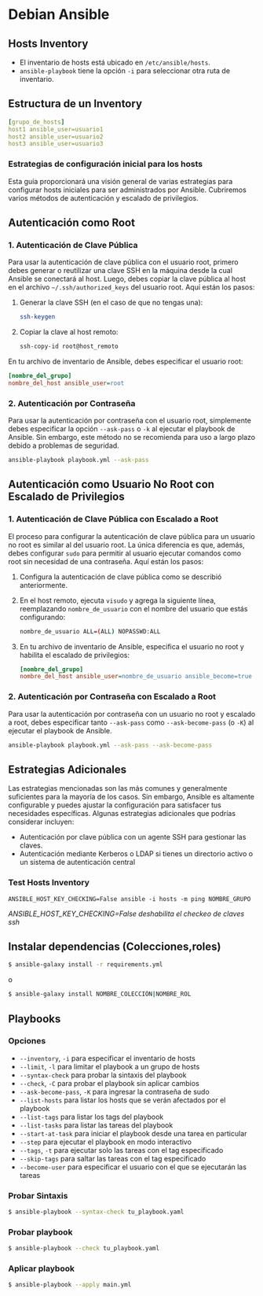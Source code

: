 # Debian Ansible


## Hosts Inventory

* El inventario de hosts está ubicado en `/etc/ansible/hosts`.
* `ansible-playbook` tiene la opción `-i` para seleccionar otra ruta de inventario.

## Estructura de un Inventory

```yaml
[grupo_de_hosts]
host1 ansible_user=usuario1
host2 ansible_user=usuario2
host3 ansible_user=usuario3

```

### Estrategias de configuración inicial para los hosts

Esta guía proporcionará una visión general de varias estrategias para configurar hosts iniciales para ser administrados por Ansible. Cubriremos varios métodos de autenticación y escalado de privilegios.

## Autenticación como Root

### 1. Autenticación de Clave Pública

Para usar la autenticación de clave pública con el usuario root, primero debes generar o reutilizar una clave SSH en la máquina desde la cual Ansible se conectará al host. Luego, debes copiar la clave pública al host en el archivo `~/.ssh/authorized_keys` del usuario root. Aquí están los pasos:

1. Generar la clave SSH (en el caso de que no tengas una):

   ```bash
   ssh-keygen
   ```

2. Copiar la clave al host remoto:

   ```bash
   ssh-copy-id root@host_remoto
   ```

En tu archivo de inventario de Ansible, debes especificar el usuario root:

```ini
[nombre_del_grupo]
nombre_del_host ansible_user=root
```

### 2. Autenticación por Contraseña

Para usar la autenticación por contraseña con el usuario root, simplemente debes especificar la opción `--ask-pass` o `-k` al ejecutar el playbook de Ansible. Sin embargo, este método no se recomienda para uso a largo plazo debido a problemas de seguridad.

```bash
ansible-playbook playbook.yml --ask-pass
```

## Autenticación como Usuario No Root con Escalado de Privilegios

### 1. Autenticación de Clave Pública con Escalado a Root

El proceso para configurar la autenticación de clave pública para un usuario no root es similar al del usuario root. La única diferencia es que, además, debes configurar `sudo` para permitir al usuario ejecutar comandos como root sin necesidad de una contraseña. Aquí están los pasos:

1. Configura la autenticación de clave pública como se describió anteriormente.

2. En el host remoto, ejecuta `visudo` y agrega la siguiente línea, reemplazando `nombre_de_usuario` con el nombre del usuario que estás configurando:

   ```bash
   nombre_de_usuario ALL=(ALL) NOPASSWD:ALL
   ```

3. En tu archivo de inventario de Ansible, especifica el usuario no root y habilita el escalado de privilegios:

   ```ini
   [nombre_del_grupo]
   nombre_del_host ansible_user=nombre_de_usuario ansible_become=true
   ```

### 2. Autenticación por Contraseña con Escalado a Root

Para usar la autenticación por contraseña con un usuario no root y escalado a root, debes especificar tanto `--ask-pass` como `--ask-become-pass` (o `-K`) al ejecutar el playbook de Ansible.

```bash
ansible-playbook playbook.yml --ask-pass --ask-become-pass
```

## Estrategias Adicionales

Las estrategias mencionadas son las más comunes y generalmente suficientes para la mayoría de los casos. Sin embargo, Ansible es altamente configurable y puedes ajustar la configuración para satisfacer tus necesidades específicas. Algunas estrategias adicionales que podrías considerar incluyen:

- Autenticación por clave pública con un agente SSH para gestionar las claves.
- Autenticación mediante Kerberos o LDAP si tienes un directorio activo o un sistema de autenticación central



### Test Hosts Inventory

`ANSIBLE_HOST_KEY_CHECKING=False ansible -i hosts -m ping NOMBRE_GRUPO`

*ANSIBLE_HOST_KEY_CHECKING=False deshabilita el checkeo de claves ssh*

## Instalar dependencias (Colecciones,roles)

```bash
$ ansible-galaxy install -r requirements.yml
```

o

```bash
$ ansible-galaxy install NOMBRE_COLECCIÓN|NOMBRE_ROL
```

## Playbooks

### Opciones

* `--inventory`, `-i` para especificar el inventario de hosts
* `--limit`, `-l` para limitar el playbook a un grupo de hosts
* `--syntax-check` para probar la sintaxis del playbook
* `--check`, `-C` para probar el playbook sin aplicar cambios
* `--ask-become-pass`, `-K` para ingresar la contraseña de sudo
* `--list-hosts` para listar los hosts que se verán afectados por el playbook
* `--list-tags` para listar los tags del playbook
* `--list-tasks` para listar las tareas del playbook
* `--start-at-task` para iniciar el playbook desde una tarea en particular
* `--step` para ejecutar el playbook en modo interactivo
* `--tags`, `-t` para ejecutar solo las tareas con el tag especificado
* `--skip-tags` para saltar las tareas con el tag especificado
* `--become-user` para especificar el usuario con el que se ejecutarán las tareas



### Probar Sintaxis

```bash
$ ansible-playbook --syntax-check tu_playbook.yaml
```

### Probar playbook

```bash
$ ansible-playbook --check tu_playbook.yaml
```

### Aplicar playbook

```bash
$ ansible-playbook --apply main.yml
```

